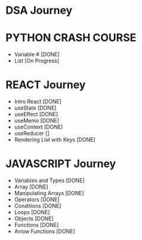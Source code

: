 # DSA Journey

# PYTHON CRASH COURSE

- Variable # [DONE]
- List [On Progress]

# REACT Journey

- Intro React [DONE]
- useState [DONE]
- useEffect [DONE]
- useMemo [DONE]
- useContext [DONE]
- useReducer []
- Rendering List with Keys [DONE]

# JAVASCRIPT Journey

- Variables and Types [DONE]
- Array [DONE]
- Manipulating Arrays [DONE]
- Operators [DONE]
- Conditions [DONE]
- Loops [DONE]
- Objects [DONE]
- Functions [DONE]
- Arrow Functions [DONE]
